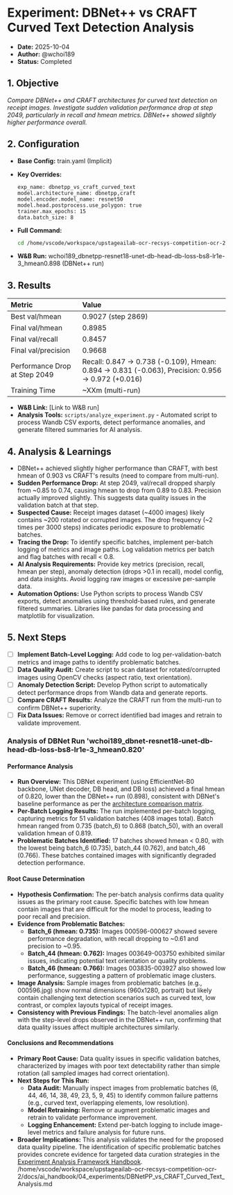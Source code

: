 # **Experiment: DBNet++ vs CRAFT Curved Text Detection Analysis**

* **Date:** 2025-10-04
* **Author:** @wchoi189
* **Status:** Completed

## **1. Objective**

*Compare DBNet++ and CRAFT architectures for curved text detection on receipt images. Investigate sudden validation performance drop at step 2049, particularly in recall and hmean metrics. DBNet++ showed slightly higher performance overall.*

## **2. Configuration**

* **Base Config:** train.yaml (Implicit)
* **Key Overrides:**
  ```
  exp_name: dbnetpp_vs_craft_curved_text
  model.architecture_name: dbnetpp,craft
  model.encoder.model_name: resnet50
  model.head.postprocess.use_polygon: true
  trainer.max_epochs: 15
  data.batch_size: 8
  ```
* **Full Command:**

  ```bash
  cd /home/vscode/workspace/upstageailab-ocr-recsys-competition-ocr-2 && python runners/train.py exp_name="dbnetpp_vs_craft_curved_text" model.architecture_name=dbnetpp,craft model.encoder.model_name=resnet50 model.head.postprocess.use_polygon=true trainer.max_epochs=15 data.batch_size=8 -m
  ```

* **W&B Run:** wchoi189_dbnetpp-resnet18-unet-db-head-db-loss-bs8-lr1e-3_hmean0.898 (DBNet++ run)

## **3. Results**

| Metric | Value |
| :---- | :---- |
| Best val/hmean | 0.9027 (step 2869) |
| Final val/hmean | 0.8985 |
| Final val/recall | 0.8457 |
| Final val/precision | 0.9668 |
| Performance Drop at Step 2049 | Recall: 0.847 → 0.738 (-0.109), Hmean: 0.894 → 0.831 (-0.063), Precision: 0.956 → 0.972 (+0.016) |
| Training Time | ~XXm (multi-run) |

* **W&B Link:** [Link to W&B run]
* **Analysis Tools:** `scripts/analyze_experiment.py` - Automated script to process Wandb CSV exports, detect performance anomalies, and generate filtered summaries for AI analysis.

## **4. Analysis & Learnings**

* DBNet++ achieved slightly higher performance than CRAFT, with best hmean of 0.903 vs CRAFT's results (need to compare from multi-run).
* **Sudden Performance Drop:** At step 2049, val/recall dropped sharply from ~0.85 to 0.74, causing hmean to drop from 0.89 to 0.83. Precision actually improved slightly. This suggests data quality issues in the validation batch at that step.
* **Suspected Cause:** Receipt images dataset (~4000 images) likely contains ~200 rotated or corrupted images. The drop frequency (~2 times per 3000 steps) indicates periodic exposure to problematic batches.
* **Tracing the Drop:** To identify specific batches, implement per-batch logging of metrics and image paths. Log validation metrics per batch and flag batches with recall < 0.8.
* **AI Analysis Requirements:** Provide key metrics (precision, recall, hmean per step), anomaly detection (drops >0.1 in recall), model config, and data insights. Avoid logging raw images or excessive per-sample data.
* **Automation Options:** Use Python scripts to process Wandb CSV exports, detect anomalies using threshold-based rules, and generate filtered summaries. Libraries like pandas for data processing and matplotlib for visualization.

## **5. Next Steps**

* [ ] **Implement Batch-Level Logging:** Add code to log per-validation-batch metrics and image paths to identify problematic batches.
* [ ] **Data Quality Audit:** Create script to scan dataset for rotated/corrupted images using OpenCV checks (aspect ratio, text orientation).
* [ ] **Anomaly Detection Script:** Develop Python script to automatically detect performance drops from Wandb data and generate reports.
* [ ] **Compare CRAFT Results:** Analyze the CRAFT run from the multi-run to confirm DBNet++ superiority.
* [ ] **Fix Data Issues:** Remove or correct identified bad images and retrain to validate improvement.

### **Analysis of DBNet Run 'wchoi189_dbnet-resnet18-unet-db-head-db-loss-bs8-lr1e-3_hmean0.820'**

#### **Performance Analysis**
- **Run Overview:** This DBNet experiment (using EfficientNet-B0 backbone, UNet decoder, DB head, and DB loss) achieved a final hmean of 0.820, lower than the DBNet++ run (0.898), consistent with DBNet's baseline performance as per the [architecture comparison matrix](docs/ai_handbook/06_concepts/01_model_architecture_selection.md).
- **Per-Batch Logging Results:** The run implemented per-batch logging, capturing metrics for 51 validation batches (408 images total). Batch hmean ranged from 0.735 (batch_6) to 0.868 (batch_50), with an overall validation hmean of 0.819.
- **Problematic Batches Identified:** 17 batches showed hmean < 0.80, with the lowest being batch_6 (0.735), batch_44 (0.762), and batch_46 (0.766). These batches contained images with significantly degraded detection performance.

#### **Root Cause Determination**
- **Hypothesis Confirmation:** The per-batch analysis confirms data quality issues as the primary root cause. Specific batches with low hmean contain images that are difficult for the model to process, leading to poor recall and precision.
- **Evidence from Problematic Batches:**
  - **Batch_6 (hmean: 0.735):** Images 000596-000627 showed severe performance degradation, with recall dropping to ~0.61 and precision to ~0.95.
  - **Batch_44 (hmean: 0.762):** Images 003649-003750 exhibited similar issues, indicating potential text orientation or quality problems.
  - **Batch_46 (hmean: 0.766):** Images 003835-003927 also showed low performance, suggesting a pattern of problematic image clusters.
- **Image Analysis:** Sample images from problematic batches (e.g., 000596.jpg) show normal dimensions (960x1280, portrait) but likely contain challenging text detection scenarios such as curved text, low contrast, or complex layouts typical of receipt images.
- **Consistency with Previous Findings:** The batch-level anomalies align with the step-level drops observed in the DBNet++ run, confirming that data quality issues affect multiple architectures similarly.

#### **Conclusions and Recommendations**
- **Primary Root Cause:** Data quality issues in specific validation batches, characterized by images with poor text detectability rather than simple rotation (all sampled images had correct orientation).
- **Next Steps for This Run:**
  - **Data Audit:** Manually inspect images from problematic batches (6, 44, 46, 14, 38, 49, 23, 5, 9, 45) to identify common failure patterns (e.g., curved text, overlapping elements, low resolution).
  - **Model Retraining:** Remove or augment problematic images and retrain to validate performance improvement.
  - **Logging Enhancement:** Extend per-batch logging to include image-level metrics and failure analysis for future runs.
- **Broader Implications:** This analysis validates the need for the proposed data quality pipeline. The identification of specific problematic batches provides concrete evidence for targeted data curation strategies in the [Experiment Analysis Framework Handbook](docs/ai_handbook/02_protocols/21_experiment_analysis_framework_handbook.md).</content>
<parameter name="filePath">/home/vscode/workspace/upstageailab-ocr-recsys-competition-ocr-2/docs/ai_handbook/04_experiments/DBNetPP_vs_CRAFT_Curved_Text_Analysis.md

